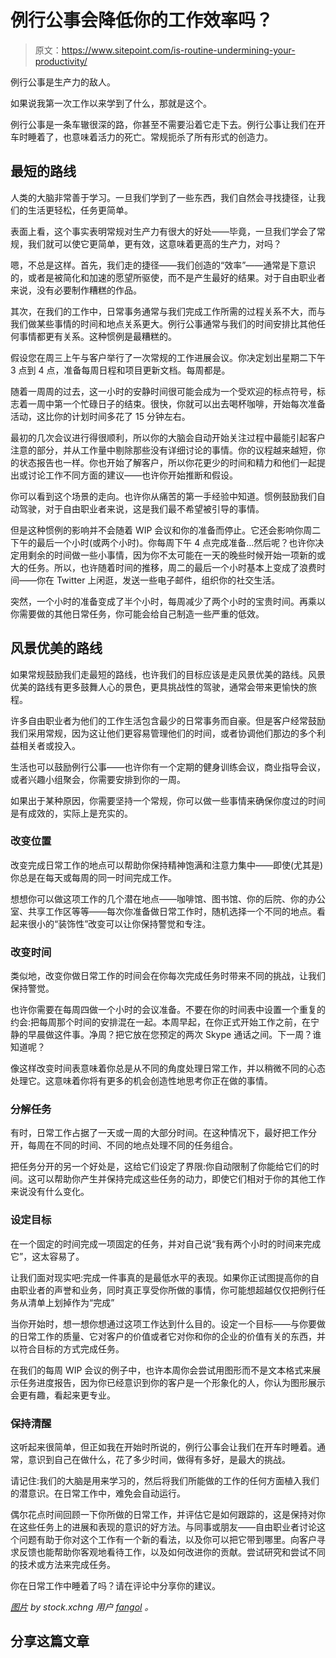 # 例行公事会降低你的工作效率吗？

> 原文：<https://www.sitepoint.com/is-routine-undermining-your-productivity/>

例行公事是生产力的敌人。

如果说我第一次工作以来学到了什么，那就是这个。

例行公事是一条车辙很深的路，你甚至不需要沿着它走下去。例行公事让我们在开车时睡着了，也意味着活力的死亡。常规扼杀了所有形式的创造力。

## 最短的路线

人类的大脑非常善于学习。一旦我们学到了一些东西，我们自然会寻找捷径，让我们的生活更轻松，任务更简单。

表面上看，这个事实表明常规对生产力有很大的好处——毕竟，一旦我们学会了常规，我们就可以使它更简单，更有效，这意味着更高的生产力，对吗？

嗯，不总是这样。首先，我们走的捷径——我们创造的“效率”——通常是下意识的，或者是被简化和加速的愿望所驱使，而不是产生最好的结果。对于自由职业者来说，没有必要制作糟糕的作品。

其次，在我们的工作中，日常事务通常与我们完成工作所需的过程关系不大，而与我们做某些事情的时间和地点关系更大。例行公事通常与我们的时间安排比其他任何事情都更有关系。这种惯例是最糟糕的。

假设您在周三上午与客户举行了一次常规的工作进展会议。你决定划出星期二下午 3 点到 4 点，准备每周日程和项目更新文档。每周都是。

随着一周周的过去，这一小时的安静时间很可能会成为一个受欢迎的标点符号，标志着一周中第一个忙碌日子的结束。很快，你就可以出去喝杯咖啡，开始每次准备活动，这比你的计划时间多花了 15 分钟左右。

最初的几次会议进行得很顺利，所以你的大脑会自动开始关注过程中最能引起客户注意的部分，并从工作量中剔除那些没有详细讨论的事情。你的议程越来越短，你的状态报告也一样。你也开始了解客户，所以你花更少的时间和精力和他们一起提出或讨论工作不同方面的建议——也许你开始推断和假设。

你可以看到这个场景的走向。也许你从痛苦的第一手经验中知道。惯例鼓励我们自动驾驶，对于自由职业者来说，这是我们最不希望被引导的事情。

但是这种惯例的影响并不会随着 WIP 会议和你的准备而停止。它还会影响你周二下午的最后一个小时(或两个小时)。你每周下午 4 点完成准备…然后呢？也许你决定用剩余的时间做一些小事情，因为你不太可能在一天的晚些时候开始一项新的或大的任务。所以，也许随着时间的推移，周二的最后一个小时基本上变成了浪费时间——你在 Twitter 上闲逛，发送一些电子邮件，组织你的社交生活。

突然，一个小时的准备变成了半个小时，每周减少了两个小时的宝贵时间。再乘以你需要做的其他日常任务，你可能会给自己制造一些严重的低效。

## 风景优美的路线

如果常规鼓励我们走最短的路线，也许我们的目标应该是走风景优美的路线。风景优美的路线有更多鼓舞人心的景色，更具挑战性的驾驶，通常会带来更愉快的旅程。

许多自由职业者为他们的工作生活包含最少的日常事务而自豪。但是客户经常鼓励我们采用常规，因为这让他们更容易管理他们的时间，或者协调他们那边的多个利益相关者或投入。

生活也可以鼓励例行公事——也许你有一个定期的健身训练会议，商业指导会议，或者兴趣小组聚会，你需要安排到你的一周。

如果出于某种原因，你需要坚持一个常规，你可以做一些事情来确保你度过的时间是有成效的，实际上是充实的。

### 改变位置

改变完成日常工作的地点可以帮助你保持精神饱满和注意力集中——即使(尤其是)你总是在每天或每周的同一时间完成工作。

想想你可以做这项工作的几个潜在地点——咖啡馆、图书馆、你的后院、你的办公室、共享工作区等等——每次你准备做日常工作时，随机选择一个不同的地点。看起来很小的“装饰性”改变可以让你保持警觉和专注。

### 改变时间

类似地，改变你做日常工作的时间会在你每次完成任务时带来不同的挑战，让我们保持警觉。

也许你需要在每周四做一个小时的会议准备。不要在你的时间表中设置一个重复的约会:把每周那个时间的安排混在一起。本周早起，在你正式开始工作之前，在宁静的早晨做这件事。净周？把它放在您预定的两次 Skype 通话之间。下一周？谁知道呢？

像这样改变时间表意味着你总是从不同的角度处理日常工作，并以稍微不同的心态处理它。这意味着你将有更多的机会创造性地思考你正在做的事情。

### 分解任务

有时，日常工作占据了一天或一周的大部分时间。在这种情况下，最好把工作分开，每周在不同的时间、不同的地点处理不同的任务组合。

把任务分开的另一个好处是，这给它们设定了界限:你自动限制了你能给它们的时间。这可以帮助你产生并保持完成这些任务的动力，即使它们相对于你的其他工作来说没有什么变化。

### 设定目标

在一个固定的时间完成一项固定的任务，并对自己说“我有两个小时的时间来完成它”，这太容易了。

让我们面对现实吧:完成一件事真的是最低水平的表现。如果你正试图提高你的自由职业者的声誉和业务，同时真正享受你所做的事情，你可能想超越仅仅把例行任务从清单上划掉作为“完成”

当你开始时，想一想你想通过这项工作达到什么目的。设定一个目标——与你要做的日常工作的质量、它对客户的价值或者它对你和你的企业的价值有关的东西，并以符合目标的方式完成任务。

在我们的每周 WIP 会议的例子中，也许本周你会尝试用图形而不是文本格式来展示任务进度报告，因为你已经意识到你的客户是一个形象化的人，你认为图形展示会更有趣，看起来更专业。

### 保持清醒

这听起来很简单，但正如我在开始时所说的，例行公事会让我们在开车时睡着。通常，意识到自己在做什么，花了多少时间，做得有多好，是最大的挑战。

请记住:我们的大脑是用来学习的，然后将我们所能做的工作的任何方面植入我们的潜意识。在日常工作中，难免会自动运行。

偶尔花点时间回顾一下你所做的日常工作，并评估它是如何跟踪的，这是保持对你在这些任务上的进展和表现的意识的好方法。与同事或朋友——自由职业者讨论这个问题有助于你对这个工作有一个新的看法，以及你可以把它带到哪里。向客户寻求反馈也能帮助你客观地看待工作，以及如何改进你的贡献。尝试研究和尝试不同的技术或方法来完成任务。

你在日常工作中睡着了吗？请在评论中分享你的建议。

*[图片](http://www.sxc.hu/photo/1373851) by stock.xchng 用户 [fangol](http://www.sxc.hu/profile/fangol) 。*

## 分享这篇文章